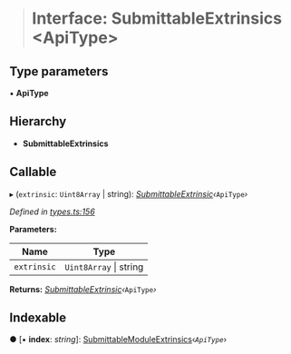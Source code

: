 > # Interface: SubmittableExtrinsics <**ApiType**>

## Type parameters

▪ **ApiType**

## Hierarchy

* **SubmittableExtrinsics**

## Callable

▸ (`extrinsic`: `Uint8Array` | string): *[SubmittableExtrinsic](_submittableextrinsic_.submittableextrinsic.md)‹*`ApiType`*›*

*Defined in [types.ts:156](https://github.com/polkadot-js/api/blob/92044d4/packages/api/src/types.ts#L156)*

**Parameters:**

Name | Type |
------ | ------ |
`extrinsic` | `Uint8Array` \| string |

**Returns:** *[SubmittableExtrinsic](_submittableextrinsic_.submittableextrinsic.md)‹*`ApiType`*›*

## Indexable

● \[▪ **index**: *string*\]: [SubmittableModuleExtrinsics](_types_.submittablemoduleextrinsics.md)‹*`ApiType`*›